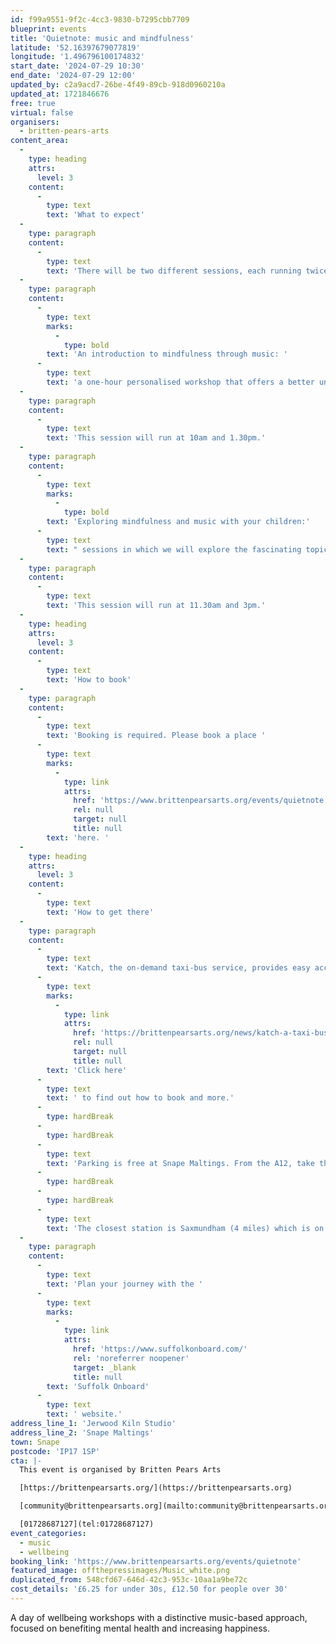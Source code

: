 ```yaml
---
id: f99a9551-9f2c-4cc3-9830-b7295cbb7709
blueprint: events
title: 'Quietnote: music and mindfulness'
latitude: '52.16397679077819'
longitude: '1.496796100174832'
start_date: '2024-07-29 10:30'
end_date: '2024-07-29 12:00'
updated_by: c2a9acd7-26be-4f49-89cb-918d0960210a
updated_at: 1721846676
free: true
virtual: false
organisers:
  - britten-pears-arts
content_area:
  -
    type: heading
    attrs:
      level: 3
    content:
      -
        type: text
        text: 'What to expect'
  -
    type: paragraph
    content:
      -
        type: text
        text: 'There will be two different sessions, each running twice, throughout the day:'
  -
    type: paragraph
    content:
      -
        type: text
        marks:
          -
            type: bold
        text: 'An introduction to mindfulness through music: '
      -
        type: text
        text: 'a one-hour personalised workshop that offers a better understanding of the practices of mindfulness through music and how this relates to the bigger picture of mental wellbeing. Participants will work with traditional mindfulness practices and guided musical meditations, and there will be an open discussion about how this practice can help to boost lifestyle.'
  -
    type: paragraph
    content:
      -
        type: text
        text: 'This session will run at 10am and 1.30pm.'
  -
    type: paragraph
    content:
      -
        type: text
        marks:
          -
            type: bold
        text: 'Exploring mindfulness and music with your children:'
      -
        type: text
        text: " sessions in which we will explore the fascinating topic of mindfulness and music with your children. Mindfulness is not all about relaxation and ‘inner peace’; it's also about heightening our senses, focusing our minds, and improving our skills - all of which can be instrumental in enriching the lives of the young people around us. Please note - this session is primarily for adults and is not intended to be a workshop for or with young children."
  -
    type: paragraph
    content:
      -
        type: text
        text: 'This session will run at 11.30am and 3pm.'
  -
    type: heading
    attrs:
      level: 3
    content:
      -
        type: text
        text: 'How to book'
  -
    type: paragraph
    content:
      -
        type: text
        text: 'Booking is required. Please book a place '
      -
        type: text
        marks:
          -
            type: link
            attrs:
              href: 'https://www.brittenpearsarts.org/events/quietnote'
              rel: null
              target: null
              title: null
        text: 'here. '
  -
    type: heading
    attrs:
      level: 3
    content:
      -
        type: text
        text: 'How to get there'
  -
    type: paragraph
    content:
      -
        type: text
        text: 'Katch, the on-demand taxi-bus service, provides easy access to Snape Maltings, connecting it to the towns of Framlingham, Parham, Hacheston, Wickham Market, Wickham Market Railway Station at Campsea Ashe, and Tunstall. '
      -
        type: text
        marks:
          -
            type: link
            attrs:
              href: 'https://brittenpearsarts.org/news/katch-a-taxi-bus-to-snape-maltings'
              rel: null
              target: null
              title: null
        text: 'Click here'
      -
        type: text
        text: ' to find out how to book and more.'
      -
        type: hardBreak
      -
        type: hardBreak
      -
        type: text
        text: 'Parking is free at Snape Maltings. From the A12, take the A1094 signposted towards Snape Maltings. Turn right at Snape Church onto the B1069, then continue through the village of Snape before turning left into Snape Maltings (postcode IP17 1SP).'
      -
        type: hardBreak
      -
        type: hardBreak
      -
        type: text
        text: 'The closest station is Saxmundham (4 miles) which is on the East Suffolk Ipswich – Lowestoft train line. Wickham Market station (6 miles) is located in Campsea Ash on the same line.'
  -
    type: paragraph
    content:
      -
        type: text
        text: 'Plan your journey with the '
      -
        type: text
        marks:
          -
            type: link
            attrs:
              href: 'https://www.suffolkonboard.com/'
              rel: 'noreferrer noopener'
              target: _blank
              title: null
        text: 'Suffolk Onboard'
      -
        type: text
        text: ' website.'
address_line_1: 'Jerwood Kiln Studio'
address_line_2: 'Snape Maltings'
town: Snape
postcode: 'IP17 1SP'
cta: |-
  This event is organised by Britten Pears Arts

  [https://brittenpearsarts.org/](https://brittenpearsarts.org)

  [community@brittenpearsarts.org](mailto:community@brittenpearsarts.org)

  [01728687127](tel:01728687127)
event_categories:
  - music
  - wellbeing
booking_link: 'https://www.brittenpearsarts.org/events/quietnote'
featured_image: offthepressimages/Music_white.png
duplicated_from: 548cfd67-646d-42c3-953c-10aa1a9be72c
cost_details: '£6.25 for under 30s, £12.50 for people over 30'
---
```

A day of wellbeing workshops with a distinctive music-based approach, focused on benefiting mental health and increasing happiness.